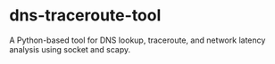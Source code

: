 # dns-traceroute-tool
A Python-based tool for DNS lookup, traceroute, and network latency analysis using socket and scapy.
